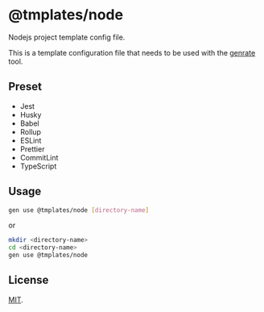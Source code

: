 # @tmplates/node

Nodejs project template config file.

This is a template configuration file that needs to be used with the [genrate](https://github.com/2046/genrate) tool.

## Preset

- Jest
- Husky
- Babel
- Rollup
- ESLint
- Prettier
- CommitLint
- TypeScript

## Usage

```bash
gen use @tmplates/node [directory-name]
```

or

```bash
mkdir <directory-name>
cd <directory-name>
gen use @tmplates/node
```

## License

[MIT](LICENSE).
